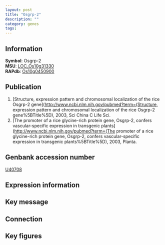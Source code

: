 ```yaml
---
layout: post
title: "Osgrp-2"
description: ""
category: genes
tags: 
---
```


## Information
__Symbol__: Osgrp-2  
__MSU__: [LOC_Os10g31330](http://rice.plantbiology.msu.edu/cgi-bin/ORF_infopage.cgi?orf=LOC_Os10g31330)  
__RAPdb__: [Os10g0450900](http://rapdb.dna.affrc.go.jp/viewer/gbrowse_details/irgsp1?name=Os10g0450900)  

## Publication
1. [Structure, expression pattern and chromosomal localization of the rice Osgrp-2 gene](http://www.ncbi.nlm.nih.gov/pubmed?term=(Structure, expression pattern and chromosomal localization of the rice Osgrp-2 gene%5BTitle%5D), 2003, Sci China C Life Sci.
2. [The promoter of a rice glycine-rich protein gene, Osgrp-2, confers vascular-specific expression in transgenic plants](http://www.ncbi.nlm.nih.gov/pubmed?term=(The promoter of a rice glycine-rich protein gene, Osgrp-2, confers vascular-specific expression in transgenic plants%5BTitle%5D), 2003, Planta.

## Genbank accession number
[U40708](http://www.ncbi.nlm.nih.gov/nuccore/U40708)

## Expression information

## Key message

## Connection

## Key figures


